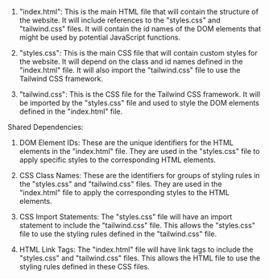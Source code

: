 1. "index.html": This is the main HTML file that will contain the structure of the website. It will include references to the "styles.css" and "tailwind.css" files. It will contain the id names of the DOM elements that might be used by potential JavaScript functions.

2. "styles.css": This is the main CSS file that will contain custom styles for the website. It will depend on the class and id names defined in the "index.html" file. It will also import the "tailwind.css" file to use the Tailwind CSS framework.

3. "tailwind.css": This is the CSS file for the Tailwind CSS framework. It will be imported by the "styles.css" file and used to style the DOM elements defined in the "index.html" file.

Shared Dependencies:

1. DOM Element IDs: These are the unique identifiers for the HTML elements in the "index.html" file. They are used in the "styles.css" file to apply specific styles to the corresponding HTML elements.

2. CSS Class Names: These are the identifiers for groups of styling rules in the "styles.css" and "tailwind.css" files. They are used in the "index.html" file to apply the corresponding styles to the HTML elements.

3. CSS Import Statements: The "styles.css" file will have an import statement to include the "tailwind.css" file. This allows the "styles.css" file to use the styling rules defined in the "tailwind.css" file.

4. HTML Link Tags: The "index.html" file will have link tags to include the "styles.css" and "tailwind.css" files. This allows the HTML file to use the styling rules defined in these CSS files.